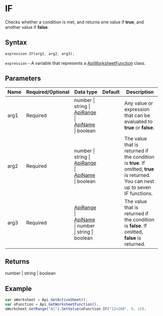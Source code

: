 # IF

Checks whether a condition is met, and returns one value if **true**, and another value if **false**.

## Syntax

```javascript
expression.IF(arg1, arg2, arg3);
```

`expression` - A variable that represents a [ApiWorksheetFunction](../ApiWorksheetFunction.md) class.

## Parameters

| **Name** | **Required/Optional** | **Data type** | **Default** | **Description** |
| ------------- | ------------- | ------------- | ------------- | ------------- |
| arg1 | Required | number \| string \| [ApiRange](../../ApiRange/ApiRange.md) \| [ApiName](../../ApiName/ApiName.md) \| boolean |  | Any value or expression that can be evaluated to **true** or **false**. |
| arg2 | Required | number \| string \| [ApiRange](../../ApiRange/ApiRange.md) \| [ApiName](../../ApiName/ApiName.md) \| boolean |  | The value that is returned if the condition is **true**. If omitted, **true** is returned. You can nest up to seven IF functions. |
| arg3 | Required | [ApiRange](../../ApiRange/ApiRange.md) \| [ApiName](../../ApiName/ApiName.md) \| number \| string \| boolean |  | The value that is returned if the condition is **false**. If omitted, **false** is returned. |

## Returns

number \| string \| boolean

## Example



```javascript
var oWorksheet = Api.GetActiveSheet();
var oFunction = Api.GetWorksheetFunction();
oWorksheet.GetRange("A1").SetValue(oFunction.IF("12<100", 0, 1));
```
